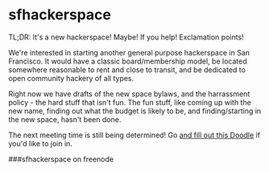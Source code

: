 sfhackerspace
=============

TL;DR: It's a new hackerspace!  Maybe!  If you help!  Exclamation points!

We're interested in starting another general purpose hackerspace in San Francisco.  It would have a classic board/membership model, be located somewhere reasonable to rent and close to transit, and be dedicated to open community hackery of all types.

Right now we have drafts of the new space bylaws, and the harrassment policy - the hard stuff that isn't fun.  The fun stuff, like coming up with the new name, finding out what the budget is likely to be, and finding/starting in the new space, hasn't been done.  

The next meeting time is still being determined!  Go <a href="http://doodle.com/9esfuzxzvxqssand">and fill out this Doodle</a> if you'd like to join in.

##\#sfhackerspace on freenode
